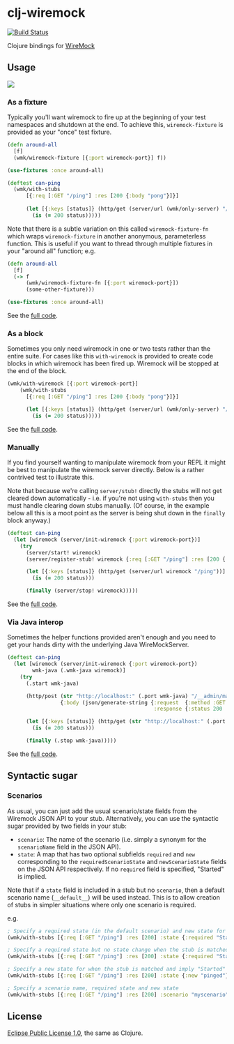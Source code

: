 # clj-wiremock
[![Build Status](https://travis-ci.org/kelveden/clj-wiremock.svg?branch=master)](https://travis-ci.org/kelveden/clj-wiremock)

Clojure bindings for [WireMock](http://wiremock.org/)

## Usage
![](https://clojars.org/kelveden/clj-wiremock/latest-version.svg)

### As a fixture
Typically you'll want wiremock to fire up at the beginning of your
test namespaces and shutdown at the end. To achieve this, `wiremock-fixture`
is provided as your "once" test fixture.

```clj
(defn around-all
  [f]
  (wmk/wiremock-fixture [{:port wiremock-port}] f))

(use-fixtures :once around-all)

(deftest can-ping
  (wmk/with-stubs
      [{:req [:GET "/ping"] :res [200 {:body "pong"}]}]
  
      (let [{:keys [status]} (http/get (server/url (wmk/only-server) "/ping"))]
        (is (= 200 status)))))
```

Note that there is a subtle variation on this called `wiremock-fixture-fn` which
wraps `wiremock-fixture` in another anonymous, parameterless function. This is useful
if you want to thread through multiple fixtures in your "around all" function; e.g.

```clj
(defn around-all
  [f]
  (-> f
  	  (wmk/wiremock-fixture-fn [{:port wiremock-port}])
  	  (some-other-fixture)))

(use-fixtures :once around-all)
```

See the [full code](test/clj_wiremock/examples/as_fixture.clj). 

### As a block
Sometimes you only need wiremock in one or two tests rather than the entire
suite. For cases like this `with-wiremock` is provided to create 
code blocks in which wiremock has been fired up. Wiremock will be stopped
at the end of the block.

```clj
(wmk/with-wiremock [{:port wiremock-port}]
    (wmk/with-stubs
      [{:req [:GET "/ping"] :res [200 {:body "pong"}]}]

      (let [{:keys [status]} (http/get (server/url (wmk/only-server) "/ping"))]
        (is (= 200 status)))))
```

See the [full code](test/clj_wiremock/examples/as_block.clj). 


### Manually
If you find yourself wanting to manipulate wiremock from your REPL
it might be best to manipulate the wiremock server directly. Below is a
rather contrived test to illustrate this.

Note that because we're calling `server/stub!` directly the stubs will not get
cleared down automatically - i.e. if you're not
using `with-stubs` then you must handle clearing down stubs manually. (Of course,
in the example below all this is a moot point as the server is being shut down in the `finally`
block anyway.)

```clj
(deftest can-ping
  (let [wiremock (server/init-wiremock {:port wiremock-port})]
    (try
      (server/start! wiremock)
      (server/register-stub! wiremock {:req [:GET "/ping"] :res [200 {:body "pong"}]})

      (let [{:keys [status]} (http/get (server/url wiremock "/ping"))]
        (is (= 200 status)))

      (finally (server/stop! wiremock)))))
```

See the [full code](test/clj_wiremock/examples/manually.clj).

### Via Java interop
Sometimes the helper functions provided aren't enough and you need to get your hands
dirty with the underlying Java WireMockServer.

```clj
(deftest can-ping
  (let [wiremock (server/init-wiremock {:port wiremock-port})
        wmk-java (.wmk-java wiremock)]
    (try
      (.start wmk-java)

      (http/post (str "http://localhost:" (.port wmk-java) "/__admin/mappings/new")
                 {:body (json/generate-string {:request  {:method :GET :url "/ping"}
                                               :response {:status 200 :body "pong"}})})

      (let [{:keys [status]} (http/get (str "http://localhost:" (.port wmk-java) "/ping"))]
        (is (= 200 status)))

      (finally (.stop wmk-java)))))
```

See the [full code](test/clj_wiremock/examples/with_java_interop.clj).

## Syntactic sugar

### Scenarios
As usual, you can just add the usual scenario/state fields from the Wiremock JSON API to
your stub. Alternatively, you can use the syntactic sugar provided by two fields in your stub:

* `scenario`: The name of the scenario (i.e. simply a synonym for the `scenarioName` field in
the JSON API).
* `state`: A map that has two optional subfields `required` and `new` corresponding to the
`requiredScenarioState` and `newScenarioState` fields on the JSON API respectively. If no
`required` field is specified, "Started" is implied.

Note that if a `state` field is included in a stub but no `scenario`, then a default scenario
name (`__default__`) will be used instead. This is to allow creation of stubs in simpler situations
where only one scenario is required. 

e.g.

```clj
; Specify a required state (in the default scenario) and new state for when the stub is matched
(wmk/with-stubs [{:req [:GET "/ping"] :res [200] :state {:required "Started" :new "pinged"}}] ...)

; Specify a required state but no state change when the stub is matched
(wmk/with-stubs [{:req [:GET "/ping"] :res [200] :state {:required "Started"}}] ...)

; Specify a new state for when the stub is matched and imply "Started" as the required state 
(wmk/with-stubs [{:req [:GET "/ping"] :res [200] :state {:new "pinged"}}] ...)

; Specify a scenario name, required state and new state
(wmk/with-stubs [{:req [:GET "/ping"] :res [200] :scenario "myscenario" :state {:required "Started" :new "pinged"}}] ...)
```

## License
[Eclipse Public License 1.0](http://opensource.org/licenses/eclipse-1.0.php), the same as Clojure.